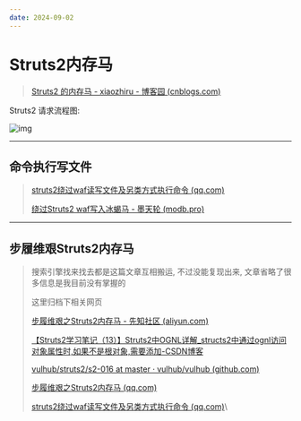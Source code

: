 ```yaml
---
date: 2024-09-02
---
```


# Struts2内存马

> [Struts2 的内存马 - xiaozhiru - 博客园 (cnblogs.com)](https://www.cnblogs.com/xiaozhiru/p/16163057.html)

Struts2 请求流程图:

![img](http://cdn.ayusummer233.top/DailyNotes/202408281334484.png)

---

## 命令执行写文件

> [struts2绕过waf读写文件及另类方式执行命令 (qq.com)](https://mp.weixin.qq.com/s/outtxUANOa406ErGleWjtQ)
>
> [绕过Struts2 waf写入冰蝎马 - 墨天轮 (modb.pro)](https://www.modb.pro/db/633062)



---

## 步履维艰Struts2内存马

> 搜索引擎找来找去都是这篇文章互相搬运, 不过没能复现出来,  文章省略了很多信息是我目前没有掌握的
>
> 这里归档下相关网页
>
> [步履维艰之Struts2内存马 - 先知社区 (aliyun.com)](https://xz.aliyun.com/t/12237)
>
> [【Struts2学习笔记（13）】Struts2中OGNL详解_structs2中通过ognl访问对象属性时,如果不是根对象,需要添加-CSDN博客](https://blog.csdn.net/xlgen157387/article/details/39735703)
>
> [vulhub/struts2/s2-016 at master · vulhub/vulhub (github.com)](https://github.com/vulhub/vulhub/tree/master/struts2/s2-016)
>
> [步履维艰之Struts2内存马 (qq.com)](https://mp.weixin.qq.com/s/ATDYiN0FhagZfP7Cnba8DQ)
>
> [struts2绕过waf读写文件及另类方式执行命令 (qq.com)](https://mp.weixin.qq.com/s/outtxUANOa406ErGleWjtQ)\
>
> 
>
> 

